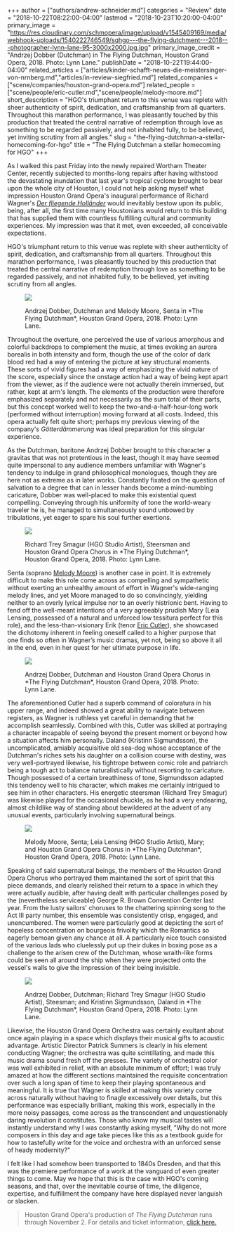 +++
author = ["authors/andrew-schneider.md"]
categories = "Review"
date = "2018-10-22T08:22:00-04:00"
lastmod = "2018-10-23T10:20:00-04:00"
primary_image = "https://res.cloudinary.com/schmopera/image/upload/v1545409169/media/webhook-uploads/1540222746549/sqhgo---the-flying-dutchment---2018---photographer-lynn-lane-95-3000x2000.jpg.jpg"
primary_image_credit = "Andrzej Dobber (Dutchman) in The Flying Dutchman, Houston Grand Opera, 2018. Photo: Lynn Lane."
publishDate = "2018-10-22T19:44:00-04:00"
related_articles = ["articles/kinder-schafft-neues-die-meistersinger-von-nrnberg.md","articles/in-review-siegfried.md"]
related_companies = ["scene/companies/houston-grand-opera.md"]
related_people = ["scene/people/eric-cutler.md","scene/people/melody-moore.md"]
short_description = "HGO&#039;s triumphant return to this venue was replete with sheer authenticity of spirit, dedication, and craftsmanship from all quarters. Throughout this marathon performance, I was pleasantly touched by this production that treated the central narrative of redemption through love as something to be regarded passively, and not inhabited fully, to be believed, yet inviting scrutiny from all angles."
slug = "the-flying-dutchman-a-stellar-homecoming-for-hgo"
title = "The Flying Dutchman a stellar homecoming for HGO"
+++

As I walked this past Friday into the newly repaired Wortham Theater Center, recently subjected to months-long repairs after having withstood the devastating inundation that last year's tropical cyclone brought to bear upon the whole city of Houston, I could not help asking myself what impression Houston Grand Opera's inaugural performance of Richard Wagner's [*Der fliegende Holländer*](https://www.houstongrandopera.org/theflyingdutchman) would inevitably bestow upon its public, being, after all, the first time many Houstonians would return to this building that has supplied them with countless fulfilling cultural and community experiences. My impression was that it met, even exceeded, all conceivable expectations.

HGO's triumphant return to this venue was replete with sheer authenticity of spirit, dedication, and craftsmanship from all quarters. Throughout this marathon performance, I was pleasantly touched by this production that treated the central narrative of redemption through love as something to be regarded passively, and not inhabited fully, to be believed, yet inviting scrutiny from all angles.

<figure data-type="image">

![](https://res.cloudinary.com/schmopera/image/upload/v1545409169/media/webhook-uploads/1540222011574/hgo---the-flying-dutchment---2018---photographer-lynn-lane-98-3000x2000.jpg.jpg)
<figcaption>Andrzej Dobber, Dutchman and Melody Moore, Senta in *The Flying Dutchman*, Houston Grand Opera, 2018. Photo: Lynn Lane.</figcaption>
</figure>

Throughout the overture, one perceived the use of various amorphous and colorful backdrops to complement the music, at times evoking an aurora borealis in both intensity and form, though the use of the color of dark blood red had a way of entering the picture at key structural moments. These sorts of vivid figures had a way of emphasizing the vivid nature of the score, especially since the onstage action had a way of being kept apart from the viewer, as if the audience were not actually therein immersed, but rather, kept at arm's length. The elements of the production were therefore emphasized separately and not necessarily as the sum total of their parts, but this concept worked well to keep the two-and-a-half-hour-long work (performed without interruption) moving forward at all costs. Indeed, this opera actually felt quite short; perhaps my previous viewing of the company's *Götterdämmerung* was ideal preparation for this singular experience.

As the Dutchman, baritone Andrzej Dobber brought to this character a gravitas that was not pretentious in the least, though it may have seemed quite impersonal to any audience members unfamiliar with Wagner's tendency to indulge in grand philosophical monologues, though they are here not as extreme as in later works. Constantly fixated on the question of salvation to a degree that can in lesser hands become a mind-numbing caricature, Dobber was well-placed to make this existential quest compelling. Conveying through his uniformity of tone the world-weary traveler he is, he managed to simultaneously sound unbowed by tribulations, yet eager to spare his soul further exertions.

<figure data-type="image">

![](https://res.cloudinary.com/schmopera/image/upload/v1545409169/media/webhook-uploads/1540222023778/hgo---the-flying-dutchment---2018---photographer-lynn-lane-46-3000x2000.jpg.jpg)
<figcaption>Richard Trey Smagur (HGO Studio Artist), Steersman and Houston Grand Opera Chorus in *The Flying Dutchman*, Houston Grand Opera, 2018. Photo: Lynn Lane.</figcaption>
</figure>

Senta (soprano [Melody Moore](/scene/people/melody-moore/)) is another case in point. It is extremely difficult to make this role come across as compelling and sympathetic without exerting an unhealthy amount of effort in Wagner's wide-ranging melody lines, and yet Moore managed to do so convincingly, yielding neither to an overly lyrical impulse nor to an overly histrionic bent. Having to fend off the well-meant intentions of a very agreeably prudish Mary (Leia Lensing, possessed of a natural and unforced low tessitura perfect for this role), and the less-than-visionary Erik (tenor [Eric Cutler](/scene/people/eric-cutler/)), she showcased the dichotomy inherent in feeling oneself called to a higher purpose that one finds so often in Wagner’s music dramas, yet not, being so above it all in the end, even in her quest for her ultimate purpose in life. 

<figure data-type="image">

![](https://res.cloudinary.com/schmopera/image/upload/v1545409169/media/webhook-uploads/1540222057789/hgo---the-flying-dutchment---2018---photographer-lynn-lane-10-3000x2000.jpg.jpg)
<figcaption>Andrzej Dobber, Dutchman and Houston Grand Opera Chorus in *The Flying Dutchman*, Houston Grand Opera, 2018. Photo: Lynn Lane.</figcaption>
</figure>

The aforementioned Cutler had a superb command of coloratura in his upper range, and indeed showed a great ability to navigate between registers, as Wagner is ruthless yet careful in demanding that he accomplish seamlessly. Combined with this, Cutler was skilled at portraying a character incapable of seeing beyond the present moment or beyond how a situation affects him personally. Daland (Kristinn Sigmundsson), the uncomplicated, amiably acquisitive old sea-dog whose acceptance of the Dutchman's riches sets his daughter on a collision course with destiny, was very well-portrayed likewise, his tightrope between comic role and patriarch being a tough act to balance naturalistically without resorting to caricature. Though possessed of a certain breathiness of tone, Sigmundsson adapted this tendency well to his character, which makes me certainly intrigued to see him in other characters. His energetic steersman (Richard Trey Smagur) was likewise played for the occasional chuckle, as he had a very endearing, almost childlike way of standing about bewildered at the advent of any unusual events, particularly involving supernatural beings.

<figure data-type="image">

![](https://res.cloudinary.com/schmopera/image/upload/v1545409169/media/webhook-uploads/1540222036053/hgo---the-flying-dutchment---2018---photographer-lynn-lane-53-3000x2000.jpg.jpg)
<figcaption>Melody Moore, Senta; Leia Lensing (HGO Studio Artist), Mary; and Houston Grand Opera Chorus in *The Flying Dutchman*, Houston Grand Opera, 2018. Photo: Lynn Lane.</figcaption>
</figure>

Speaking of said supernatural beings, the members of the Houston Grand Opera Chorus who portrayed them maintained the sort of spirit that this piece demands, and clearly relished their return to a space in which they were actually audible, after having dealt with particular challenges posed by the (nevertheless serviceable) George R. Brown Convention Center last year. From the lusty sailors' choruses to the chattering spinning song to the Act III party number, this ensemble was consistently crisp, engaged, and unencumbered. The women were particularly good at depicting the sort of hopeless concentration on bourgeois frivolity which the Romantics so eagerly bemoan given any chance at all. A particularly nice touch consisted of the various lads who cluelessly put up their dukes in boxing pose as a challenge to the arisen crew of the Dutchman, whose wraith-like forms could be seen all around the ship when they were projected onto the vessel's walls to give the impression of their being invisible.

<figure data-type="image">

![](https://res.cloudinary.com/schmopera/image/upload/v1545409169/media/webhook-uploads/1540222043459/hgo---the-flying-dutchment---2018---photographer-lynn-lane-22-3000x2000.jpg.jpg)
<figcaption>Andrzej Dobber, Dutchman; Richard Trey Smagur (HGO Studio Artist), Steesman; and Kristinn Sigmundsson, Daland in *The Flying Dutchman*, Houston Grand Opera, 2018. Photo: Lynn Lane.</figcaption>
</figure>

Likewise, the Houston Grand Opera Orchestra was certainly exultant about once again playing in a space which displays their musical gifts to acoustic advantage. Artistic Director Patrick Summers is clearly in his element conducting Wagner; the orchestra was quite scintillating, and made this music drama sound fresh off the presses. The variety of orchestral color was well exhibited in relief, with an absolute minimum of effort; I was truly amazed at how the different sections maintained the requisite concentration over such a long span of time to keep their playing spontaneous and meaningful. It is true that Wagner is skilled at making this variety come across naturally without having to finagle excessively over details, but this performance was especially brilliant, making this work, especially in the more noisy passages, come across as the transcendent and unquestionably daring revolution it constitutes. Those who know my musical tastes will instantly understand why I was constantly asking myself, "Why do not more composers in this day and age take pieces like this as a textbook guide for how to tastefully write for the voice and orchestra with an unforced sense of heady modernity?" 

I felt like I had somehow been transported to 1840s Dresden, and that this was the premiere performance of a work at the vanguard of even greater things to come. May we hope that this is the case with HGO's coming seasons, and that, over the inevitable course of time, the diligence, expertise, and fulfillment the company have here displayed never languish or slacken.

>Houston Grand Opera's production of *The Flying Dutchman* runs through November 2. For details and ticket information, [click here.](https://www.houstongrandopera.org/theflyingdutchman)
